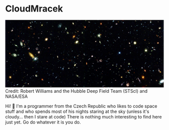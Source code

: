 
# CloudMracek
![Hubble deep field](https://github.com/CloudMracek/CloudMracek/raw/main/deepfield_banner.jpg)
Credit: Robert Williams and the Hubble Deep Field Team (STScI) and NASA/ESA

Hi! 👋 I'm a programmer from the Czech Republic who likes to code space stuff and who spends most of his nights staring at the sky
(unless it's cloudy... then I stare at code) There is nothing much interesting to find here just yet. Go do whatever it is you do.
<!--
**CloudMracek/CloudMracek** is a ✨ _special_ ✨ repository because its `README.md` (this file) appears on your GitHub profile.

Here are some ideas to get you started:

- 🔭 I’m currently working on ...
- 🌱 I’m currently learning ...
- 👯 I’m looking to collaborate on ...
- 🤔 I’m looking for help with ...
- 💬 Ask me about ...
- 📫 How to reach me: ...
- 😄 Pronouns: ...
- ⚡ Fun fact: ...
-->
